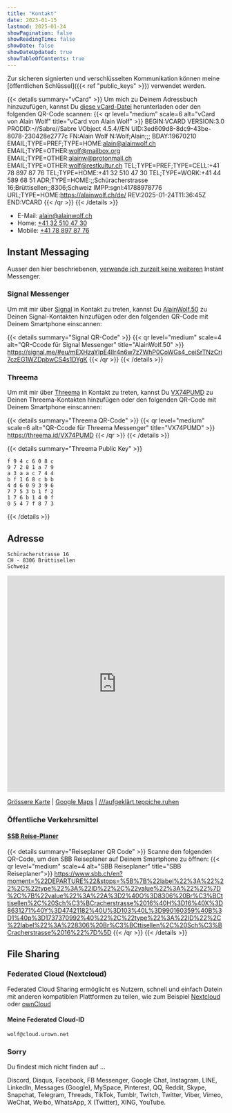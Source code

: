 ```yaml
---
title: "Kontakt"
date: 2023-01-15
lastmod: 2025-01-24
showPagination: false
showReadingTime: false
showDate: false
showDateUpdated: true
showTableOfContents: true
---
```


Zur sicheren signierten und verschlüsselten Kommunikation können meine
[öffentlichen Schlüssel]({{< ref "public_keys" >}}) verwendet werden.

{{< details summary="vCard" >}}
Um mich zu Deinem Adressbuch hinzuzufügen, kannst Du
[diese vCard-Datei](/Alain_Wolf.de.vcf) herunterladen oder den
folgenden QR-Code scannen:
{{< qr level="medium" scale=6 alt="vCard von Alain Wolf" title="vCard von Alain Wolf" >}}
BEGIN:VCARD
VERSION:3.0
PRODID:-//Sabre//Sabre VObject 4.5.4//EN
UID:3ed609d8-8dc9-43be-8078-230428e2777c
FN:Alain Wolf
N:Wolf;Alain;;;
BDAY:19670210
EMAIL;TYPE=PREF;TYPE=HOME:alain@alainwolf.ch
EMAIL;TYPE=OTHER:wolf@mailbox.org
EMAIL;TYPE=OTHER:alainw@protonmail.ch
EMAIL;TYPE=OTHER:wolf@restkultur.ch
TEL;TYPE=PREF;TYPE=CELL:+41 78 897 87 76
TEL;TYPE=HOME:+41 32 510 47 30
TEL;TYPE=WORK:+41 44 589 68 51
ADR;TYPE=HOME:;;Schüracherstrasse 16;Brüttisellen;;8306;Schweiz
IMPP:sgnl:41788978776
URL;TYPE=HOME:https://alainwolf.ch/de/
REV:2025-01-24T11:36:45Z
END:VCARD
{{< /qr >}}
{{< /details >}}

- E-Mail: [alain@alainwolf.ch](mailto:alain@alainwolf.ch)
- Home: [+41 32 510 47 30](tel:+41325104730)
- Mobile: [+41 78 897 87 76](tel:+41788978776)

## Instant Messaging

Ausser den hier beschriebenen, [verwende ich zurzeit keine weiteren](#sorry)
Instant Messenger.

### Signal Messenger

Um mit mir über [Signal](https://signal.org/de/) in Kontakt zu treten, kannst Du
[AlainWolf.50](https://signal.me/#eu/mEXHzaYIpE4Ilr4n6w7z7WhP0CoWGs4_ceiSrTNzCri7czEG1WZDpbwCS4s1DYgK)
zu Deinen Signal-Kontakten hinzufügen oder den folgenden QR-Code mit Deinem
Smartphone einscannen:

{{< details summary="Signal QR-Code" >}}
{{< qr level="medium" scale=4 alt="QR-Ccode für Signal Messenger" title="AlainWolf.50" >}}
https://signal.me/#eu/mEXHzaYIpE4Ilr4n6w7z7WhP0CoWGs4_ceiSrTNzCri7czEG1WZDpbwCS4s1DYgK
{{< /qr >}}
{{< /details >}}

### Threema

Um mit mir über [Threema](https://threema.ch/de/sicherer-messenger) in Kontakt
zu treten, kannst Du [VX74PUMD](https://threema.id/VX74PUMD) zu Deinen
Threema-Kontakten hinzufügen oder den folgenden QR-Code mit Deinem Smartphone
einscannen:

{{< details summary="Threema QR-Code" >}}
{{< qr level="medium" scale=6 alt="QR-Ccode für Threema Messenger" title="VX74PUMD" >}}
https://threema.id/VX74PUMD
{{< /qr >}}
{{< /details >}}

{{< details summary="Threema Public Key" >}}
```text
f 9 4 c 6 0 8 c
9 7 2 8 1 a 7 9
a 3 a a c 7 4 4
b f 1 6 8 c b b
4 d 6 0 9 3 9 6
7 7 5 3 b 1 f 2
1 7 6 b 1 4 0 f
0 5 4 7 f 8 7 3
```
{{< /details >}}

## Adresse

    Schüracherstrasse 16
    CH - 8306 Brüttisellen
    Schweiz

<!-- markdownlint-disable-next-line MD033 -->
<iframe width="100%" height="500px" frameborder="0" allowfullscreen
    src="https://umap.openstreetmap.fr/de/map/alain-wolf_857467?scaleControl=false&miniMap=false&scrollWheelZoom=false&zoomControl=true&allowEdit=false&moreControl=true&searchControl=null&tilelayersControl=null&embedControl=null&datalayersControl=false&onLoadPanel=none&captionBar=false">
</iframe>

[Grössere Karte](https://umap.openstreetmap.fr/de/map/alain-wolf_857467)
| [Google Maps](https://goo.gl/maps/rUhdonpneNdKjQ6f7)
| [///aufgeklärt.teppiche.ruhen](https://w3w.co/aufgeklärt.teppiche.ruhen "What3Words Adresse")

### Öffentliche Verkehrsmittel

#### [SSB Reise-Planer](https://www.sbb.ch/de?moment=%22DEPARTURE%22&stops=%5B%7B%22label%22%3A%22%22%2C%22type%22%3A%22ID%22%2C%22value%22%3A%22%22%7D%2C%7B%22value%22%3A%22A%3D2%40O%3D8306%20Br%C3%BCttisellen%2C%20Sch%C3%BCracherstrasse%2016%40H%3D16%40X%3D8631271%40Y%3D47421182%40U%3D103%40L%3D990160359%40B%3D1%40p%3D1737370992%40%22%2C%22type%22%3A%22ID%22%2C%22label%22%3A%228306%20Br%C3%BCttisellen%2C%20Sch%C3%BCracherstrasse%2016%22%7D%5D "SSB Reise-Planer")

{{< details summary="Reiseplaner QR Code" >}}
Scanne den folgenden QR-Code, um den SBB Reiseplaner auf Deinem Smartphone zu öffnen:
{{< qr level="medium" scale=4 alt="SBB Reiseplaner" title="SBB Reiseplaner">}}
https://www.sbb.ch/en?moment=%22DEPARTURE%22&stops=%5B%7B%22label%22%3A%22%22%2C%22type%22%3A%22ID%22%2C%22value%22%3A%22%22%7D%2C%7B%22value%22%3A%22A%3D2%40O%3D8306%20Br%C3%BCttisellen%2C%20Sch%C3%BCracherstrasse%2016%40H%3D16%40X%3D8631271%40Y%3D47421182%40U%3D103%40L%3D990160359%40B%3D1%40p%3D1737370992%40%22%2C%22type%22%3A%22ID%22%2C%22label%22%3A%228306%20Br%C3%BCttisellen%2C%20Sch%C3%BCracherstrasse%2016%22%7D%5D
{{< /qr >}}
{{< /details >}}

## File Sharing

### Federated Cloud (Nextcloud)

Federated Cloud Sharing ermöglicht es Nutzern, schnell und einfach Datein mit
anderen kompatiblen Plattformen zu teilen, wie zum Beispiel [Nextcloud](https://nextcloud.com/features/#federation) oder [ownCloud](https://owncloud.com/de/eigenschaften/federated-cloud-sharing/)

#### Meine Federated Cloud-ID

    wolf@cloud.urown.net

### Sorry

Du findest mich nicht finden auf ...

Discord,
Disqus,
Facebook,
FB Messenger,
Google Chat,
Instagram,
LINE,
LinkedIn,
Messages (Google),
MySpace,
Pinterest,
QQ,
Reddit,
Skype,
Snapchat,
Telegram,
Threads,
TikTok,
Tumblr,
Twitch,
Twitter,
Viber,
Vimeo,
WeChat,
Weibo,
WhatsApp,
X (Twitter),
XING,
YouTube.
